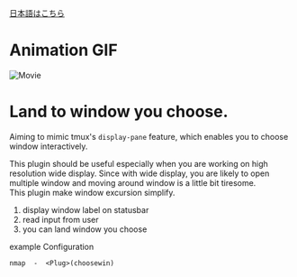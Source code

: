 [日本語はこちら](https://github.com/t9md/vim-choosewin/blob/master/README-JP.md)

# Animation GIF

![Movie](http://gifzo.net/r5s1mQ1M8a.gif)

# Land to window you choose.
Aiming to mimic tmux's `display-pane` feature, which enables you to choose window interactively.

This plugin should be useful especially when you are working on high
resolution wide display.
Since with wide display, you are likely to open multiple window and moving around window is a little bit tiresome.  
This plugin make window excursion simplify.

  1. display window label on statusbar
  2. read input from user
  3. you can land window you choose

example Configuration
```Vim
nmap  -  <Plug>(choosewin)
```
